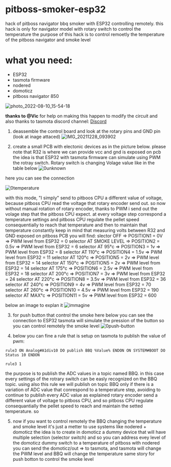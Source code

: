 # pitboss-smoker-esp32
hack of pitboss navigator bbq smoker with ESP32 controlling remotely. 
this hack is only for navigator model with rotary switch to control the temperature
the purpose of this hack is to control remoetly the temperature of the pitboss navigator and smoke level

 # what you need:
- ESP32
- tasmota firmware
- nodered
- domoticz
- pitboss navigator 850

![photo_2022-08-10_15-54-18](https://user-images.githubusercontent.com/44502572/183919165-a58cb6dc-dcd4-4ed5-92af-0bf4cb0b3443.jpg)


**thanks to @Vic**  for help on making this happen to modify the circuit and also thanks to tasmota discord channel: [Discord](https://discord.gg/Ks2Kzd4)


1. deassemble the control board and look at the rotary pins and GND pin (look at inage attaced)
![IMG_20211228_093902](https://user-images.githubusercontent.com/44502572/183908095-6dba43e9-775e-44c1-b0a7-5516849fcbde.jpg)

2. create a small PCB with electonic devices as in the picture below.
  please note that R32 is where we can provide vcc and gnd is exposed on pcb
  the idea is that ESP32 with tasmota firmware can simulate using PWM the rotray switch.
  Rotary switch is changing Volage value like in the table below
  ![0unknown](https://user-images.githubusercontent.com/44502572/183912722-62b82c26-4db4-42a6-9c9b-f7fc120a4d24.png)



here you can see the connection

![0temperature](https://user-images.githubusercontent.com/44502572/183915460-1aed9b2c-4c1c-45d2-984b-8aac52bf96bc.png)

with this mode, "I simply" send to pitboos CPU a different value of voltage, because pitboss CPU read the voltage that rotary encoder send out.
so now without manual rotation of rotary encoder, thanks to PWM i send out the volage step that the pitboss CPU expect.
at every voltage step correspond a temperature settings and pitboss CPU regulate the pellet speed consequentially to reach that temperature and then to maintain that temperature constantly
keep in mind that measuring volts between R32 and GND exposed on pitboss PCB
 you will find:
 slector OFF => POSITION1 = 0V => PWM level from ESP32 = 0
 selector AT SMOKE LEVEL => POSITION2 = 0.5v => PWM level from ESP32 = 6
 selector AT 95°c => POSITION3 = 1v  => PWM level from ESP32 = 8
 selector AT 110°c => POSITION4 = 1.5v => PWM level from ESP32 = 11
 selector AT 120°c => POSITION5 = 2v => PWM level from ESP32 = 14
 selector AT 150°c => POSITION5 = 2v => PWM level from ESP32 = 14
 selector AT 175°c => POSITION6 = 2.5v => PWM level from ESP32 = 18
 selector AT 200°c => POSITION7 = 3v => PWM level from ESP32 = 24
 selector AT 220°c => POSITION8 = 3.5v => PWM level from ESP32 = 36
 selector AT 240°c => POSITION9 = 4v => PWM level from ESP32 = 70
 selector AT 260°c => POSITION10 = 4.5v => PWM level from ESP32 = 190
 selector AT MAX°c => POSITION11 = 5v => PWM level from ESP32 = 600
  

  below an image to explan it 
   ![immagine](https://user-images.githubusercontent.com/44502572/185743035-c55ff010-fe17-45e9-ad29-fddadc4197ba.png)


3. for push button that control the smoke here below you can see the connection to ESP32
tasmota will simulate the pression of the button so you can control remotely the smoke level
![0push-button](https://user-images.githubusercontent.com/44502572/183913133-0b1f04f4-e981-45e2-81e5-7b1e761f0d0a.png)

4. below you can fine a rule that is setup on tasmota to publish the value of pwm:

`rule3 ON Analog#A1div10 DO publish BBQ %Value% ENDON ON SYSTEM#BOOT DO Status 10 ENDON `

`rule3 1`

the purpose is to publish the ADC values in a topic named BBQ. in this case every settings of the rotrary switch can be easly recognized on the BBQ topic.
using also this rule we will publish on topic BBQ only if there is a variation of ADC value that conrespond to a temperature step, avoiding to continue to publish every ADC value
as explained rotary encoder send a different value of voltage to pitboss CPU, and so pitboss CPU regulate consequantially the pellet speed to reach and maintain the setted temperature.
so 

5. now if you want to control remotely the BBQ changing the temperature and smoke level it's just a metter to use systems like nodered + domoticz
the idea is to create in domoticz a dummy device that will have multiple selection (selector switch) and so you can address evey level of the domoticz dummy switch to a temperature of pitboss
with nodered you can send the domoticz/out => to tasmota, and tasmota will change the PWM level and BBQ will change the temperature
same story for push botton to control the smoke level
